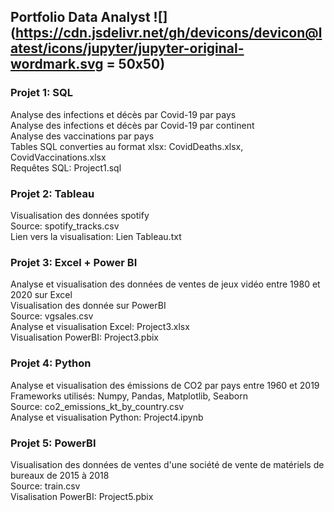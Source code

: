 ## Portfolio Data Analyst ![](https://cdn.jsdelivr.net/gh/devicons/devicon@latest/icons/jupyter/jupyter-original-wordmark.svg = 50x50)

### Projet 1: SQL
Analyse des infections et décès par Covid-19 par pays  
Analyse des infections et décès par Covid-19 par continent  
Analyse des vaccinations par pays  
Tables SQL converties au format xlsx: CovidDeaths.xlsx, CovidVaccinations.xlsx  
Requêtes SQL: Project1.sql  

### Projet 2: Tableau
Visualisation des données spotify  
Source: spotify_tracks.csv  
Lien vers la visualisation: Lien Tableau.txt  

### Projet 3: Excel + Power BI
Analyse et visualisation des données de ventes de jeux vidéo entre 1980 et 2020 sur Excel  
Visualisation des donnée sur PowerBI  
Source: vgsales.csv  
Analyse et visualisation Excel: Project3.xlsx  
Visualisation PowerBI: Project3.pbix  

### Projet 4: Python
Analyse et visualisation des émissions de CO2 par pays entre 1960 et 2019  
Frameworks utilisés: Numpy, Pandas, Matplotlib, Seaborn  
Source: co2_emissions_kt_by_country.csv  
Analyse et visualisation Python: Project4.ipynb  

### Projet 5: PowerBI
Visualisation des données de ventes d'une société de vente de matériels de bureaux de 2015 à 2018  
Source: train.csv  
Visalisation PowerBI: Project5.pbix  
